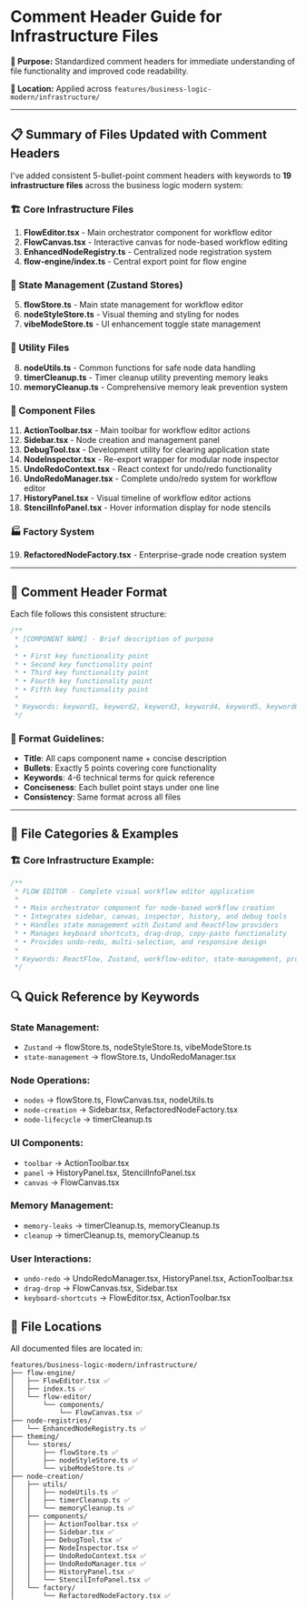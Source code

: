 # Comment Header Guide for Infrastructure Files

**🎯 Purpose:** Standardized comment headers for immediate understanding of file functionality and improved code readability.

**📁 Location:** Applied across `features/business-logic-modern/infrastructure/`

---

## 📋 Summary of Files Updated with Comment Headers

I've added consistent 5-bullet-point comment headers with keywords to **19 infrastructure files** across the business logic modern system:

### **🏗️ Core Infrastructure Files**

1. **FlowEditor.tsx** - Main orchestrator component for workflow editor
2. **FlowCanvas.tsx** - Interactive canvas for node-based workflow editing
3. **EnhancedNodeRegistry.ts** - Centralized node registration system
4. **flow-engine/index.ts** - Central export point for flow engine

### **🏪 State Management (Zustand Stores)**

5. **flowStore.ts** - Main state management for workflow editor
6. **nodeStyleStore.ts** - Visual theming and styling for nodes
7. **vibeModeStore.ts** - UI enhancement toggle state management

### **🔧 Utility Files**

8. **nodeUtils.ts** - Common functions for safe node data handling
9. **timerCleanup.ts** - Timer cleanup utility preventing memory leaks
10. **memoryCleanup.ts** - Comprehensive memory leak prevention system

### **🧩 Component Files**

11. **ActionToolbar.tsx** - Main toolbar for workflow editor actions
12. **Sidebar.tsx** - Node creation and management panel
13. **DebugTool.tsx** - Development utility for clearing application state
14. **NodeInspector.tsx** - Re-export wrapper for modular node inspector
15. **UndoRedoContext.tsx** - React context for undo/redo functionality
16. **UndoRedoManager.tsx** - Complete undo/redo system for workflow editor
17. **HistoryPanel.tsx** - Visual timeline of workflow editor actions
18. **StencilInfoPanel.tsx** - Hover information display for node stencils

### **🏭 Factory System**

19. **RefactoredNodeFactory.tsx** - Enterprise-grade node creation system

---

## 📝 Comment Header Format

Each file follows this consistent structure:

```typescript
/**
 * [COMPONENT NAME] - Brief description of purpose
 *
 * • First key functionality point
 * • Second key functionality point
 * • Third key functionality point
 * • Fourth key functionality point
 * • Fifth key functionality point
 *
 * Keywords: keyword1, keyword2, keyword3, keyword4, keyword5, keyword6
 */
```

### **🎯 Format Guidelines:**

- **Title**: All caps component name + concise description
- **Bullets**: Exactly 5 points covering core functionality
- **Keywords**: 4-6 technical terms for quick reference
- **Conciseness**: Each bullet point stays under one line
- **Consistency**: Same format across all files

---

## 📂 File Categories & Examples

### **🏗️ Core Infrastructure Example:**

```typescript
/**
 * FLOW EDITOR - Complete visual workflow editor application
 *
 * • Main orchestrator component for node-based workflow creation
 * • Integrates sidebar, canvas, inspector, history, and debug tools
 * • Handles state management with Zustand and ReactFlow providers
 * • Manages keyboard shortcuts, drag-drop, copy-paste functionality
 * • Provides undo-redo, multi-selection, and responsive design
 *
 * Keywords: ReactFlow, Zustand, workflow-editor, state-management, providers, keyboard-shortcuts
 */
```

## 🔍 Quick Reference by Keywords

### **State Management:**

- `Zustand` → flowStore.ts, nodeStyleStore.ts, vibeModeStore.ts
- `state-management` → flowStore.ts, UndoRedoManager.tsx

### **Node Operations:**

- `nodes` → flowStore.ts, FlowCanvas.tsx, nodeUtils.ts
- `node-creation` → Sidebar.tsx, RefactoredNodeFactory.tsx
- `node-lifecycle` → timerCleanup.ts

### **UI Components:**

- `toolbar` → ActionToolbar.tsx
- `panel` → HistoryPanel.tsx, StencilInfoPanel.tsx
- `canvas` → FlowCanvas.tsx

### **Memory Management:**

- `memory-leaks` → timerCleanup.ts, memoryCleanup.ts
- `cleanup` → timerCleanup.ts, memoryCleanup.ts

### **User Interactions:**

- `undo-redo` → UndoRedoManager.tsx, HistoryPanel.tsx, ActionToolbar.tsx
- `drag-drop` → FlowCanvas.tsx, Sidebar.tsx
- `keyboard-shortcuts` → FlowEditor.tsx, ActionToolbar.tsx

## 📍 File Locations

All documented files are located in:

```
features/business-logic-modern/infrastructure/
├── flow-engine/
│   ├── FlowEditor.tsx ✅
│   ├── index.ts ✅
│   └── flow-editor/
│       └── components/
│           └── FlowCanvas.tsx ✅
├── node-registries/
│   └── EnhancedNodeRegistry.ts ✅
├── theming/
│   └── stores/
│       ├── flowStore.ts ✅
│       ├── nodeStyleStore.ts ✅
│       └── vibeModeStore.ts ✅
├── node-creation/
│   ├── utils/
│   │   ├── nodeUtils.ts ✅
│   │   ├── timerCleanup.ts ✅
│   │   └── memoryCleanup.ts ✅
│   ├── components/
│   │   ├── ActionToolbar.tsx ✅
│   │   ├── Sidebar.tsx ✅
│   │   ├── DebugTool.tsx ✅
│   │   ├── NodeInspector.tsx ✅
│   │   ├── UndoRedoContext.tsx ✅
│   │   ├── UndoRedoManager.tsx ✅
│   │   ├── HistoryPanel.tsx ✅
│   │   └── StencilInfoPanel.tsx ✅
│   └── factory/
│       └── RefactoredNodeFactory.tsx ✅
```

